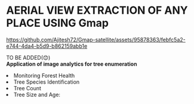 
# AERIAL VIEW EXTRACTION OF ANY PLACE USING Gmap
https://github.com/Ajitesh72/Gmap-satellite/assets/95878363/febfc5a2-e744-4da4-b5d9-b862159abb1e

TO BE ADDED(😊)
<br/>
<b>Application of image analytics for tree enumeration</b>
<li>Monitoring Forest Health</LI>
<li>Tree Species Identification</LI>
<li>Tree Count</LI>
<li>Tree Size and Age:</LI>


